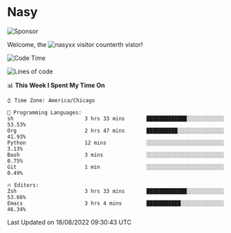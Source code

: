# Nasy

<!--
<p align="center">
<img height="200" src="https://github-readme-stats.vercel.app/api?username=nasyxx&count_private=true&show_icons=true&theme=dracula&include_all_commits=true"/>
<img height="200" src="https://github-readme-stats.vercel.app/api/top-langs/?username=nasyxx&theme=dracula&hide=html,jupyter+notebook&count_private=true&show_icons=true"/>
</p>

  
----------------
-->

![Sponsor](https://img.shields.io/static/v1.svg?label=Sponsor&message=%E2%9D%A4&logo=GitHub&style=flat&color=pink)
 
Welcome, the ![nasyxx visitor counter](https://count.getloli.com/get/@nasyxx?theme=rule34)th vistor!
 
<!--START_SECTION:waka-->
![Code Time](http://img.shields.io/badge/Code%20Time-2%2C556%20hrs%2051%20mins-blue)

![Lines of code](https://img.shields.io/badge/From%20Hello%20World%20I%27ve%20Written-5%20Million%20lines%20of%20code-blue)

📊 **This Week I Spent My Time On** 

```text
⌚︎ Time Zone: America/Chicago

💬 Programming Languages: 
sh                       3 hrs 33 mins       █████████████░░░░░░░░░░░░   53.53% 
Org                      2 hrs 47 mins       ██████████░░░░░░░░░░░░░░░   41.93% 
Python                   12 mins             ░░░░░░░░░░░░░░░░░░░░░░░░░   3.13% 
Bash                     3 mins              ░░░░░░░░░░░░░░░░░░░░░░░░░   0.75% 
Git                      1 min               ░░░░░░░░░░░░░░░░░░░░░░░░░   0.49%

🔥 Editors: 
Zsh                      3 hrs 33 mins       █████████████░░░░░░░░░░░░   53.66% 
Emacs                    3 hrs 4 mins        ███████████░░░░░░░░░░░░░░   46.34%

```


 Last Updated on 18/08/2022 09:30:43 UTC
<!--END_SECTION:waka-->

<!-- ![visitors](https://visitor-badge.laobi.icu/badge?page_id=nasyxx.nasyxx) -->
